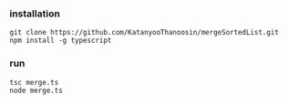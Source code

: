 ### installation
```
git clone https://github.com/KatanyooThanoosin/mergeSortedList.git
npm install -g typescript
```

### run
```
tsc merge.ts
node merge.ts
```
